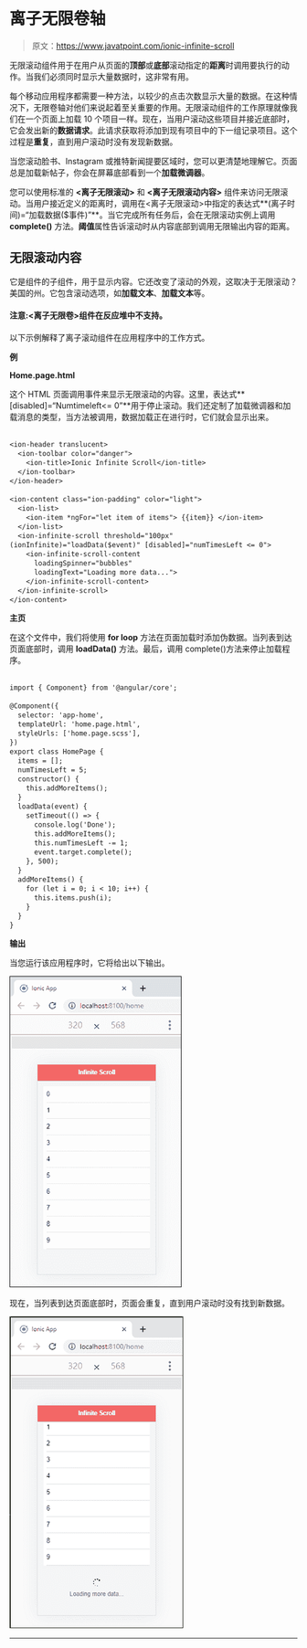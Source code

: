 # 离子无限卷轴

> 原文：<https://www.javatpoint.com/ionic-infinite-scroll>

无限滚动组件用于在用户从页面的**顶部**或**底部**滚动指定的**距离**时调用要执行的动作。当我们必须同时显示大量数据时，这非常有用。

每个移动应用程序都需要一种方法，以较少的点击次数显示大量的数据。在这种情况下，无限卷轴对他们来说起着至关重要的作用。无限滚动组件的工作原理就像我们在一个页面上加载 10 个项目一样。现在，当用户滚动这些项目并接近底部时，它会发出新的**数据请求**。此请求获取将添加到现有项目中的下一组记录项目。这个过程是**重复**，直到用户滚动时没有发现新数据。

当您滚动脸书、Instagram 或推特新闻提要区域时，您可以更清楚地理解它。页面总是加载新帖子，你会在屏幕底部看到一个**加载微调器**。

您可以使用标准的 **<离子无限滚动>** 和 **<离子无限滚动内容>** 组件来访问无限滚动。当用户接近定义的距离时，调用在<离子无限滚动>中指定的表达式**(离子时间)=“加载数据($事件)”**。当它完成所有任务后，会在无限滚动实例上调用 **complete()** 方法。**阈值**属性告诉滚动时从内容底部到调用无限输出内容的距离。

## 无限滚动内容

它是<ion-infinite-scroll>组件的子组件，用于显示内容。它还改变了滚动的外观，这取决于无限滚动？美国的州。它包含滚动选项，如**加载文本**、**加载文本**等。</ion-infinite-scroll>

#### 注意:<离子无限卷>组件在反应堆中不支持。

以下示例解释了离子滚动组件在应用程序中的工作方式。

**例**

**Home.page.html**

这个 HTML 页面调用事件来显示无限滚动的内容。这里，表达式**[disabled]=“Numtimeleft<= 0”**用于停止滚动。我们还定制了加载微调器和加载消息的类型，当方法被调用，数据加载正在进行时，它们就会显示出来。

```

<ion-header translucent>
  <ion-toolbar color="danger">
    <ion-title>Ionic Infinite Scroll</ion-title>
  </ion-toolbar>
</ion-header>

<ion-content class="ion-padding" color="light">
  <ion-list>
    <ion-item *ngFor="let item of items"> {{item}} </ion-item>
  </ion-list>
  <ion-infinite-scroll threshold="100px" (ionInfinite)="loadData($event)" [disabled]="numTimesLeft <= 0">
    <ion-infinite-scroll-content
      loadingSpinner="bubbles"
      loadingText="Loading more data...">
    </ion-infinite-scroll-content>
  </ion-infinite-scroll>
</ion-content>

```

**主页**

在这个文件中，我们将使用 **for loop** 方法在页面加载时添加伪数据。当列表到达页面底部时，调用 **loadData()** 方法。最后，调用 complete()方法来停止加载程序。

```

import { Component} from '@angular/core';

@Component({
  selector: 'app-home',
  templateUrl: 'home.page.html',
  styleUrls: ['home.page.scss'],
})
export class HomePage {
  items = [];
  numTimesLeft = 5;
  constructor() {
    this.addMoreItems();
  }
  loadData(event) {
    setTimeout(() => {
      console.log('Done');
      this.addMoreItems();
      this.numTimesLeft -= 1;
      event.target.complete();
    }, 500);
  }
  addMoreItems() {
    for (let i = 0; i < 10; i++) {
      this.items.push(i);
    }
  }
}

```

**输出**

当您运行该应用程序时，它将给出以下输出。

![Ionic Infinite Scroll](img/f5343bacaa08cc8671aeff4723060811.png)

现在，当列表到达页面底部时，页面会重复，直到用户滚动时没有找到新数据。

![Ionic Infinite Scroll](img/40f8918a56e47cef71a231846a4c7494.png)

* * *